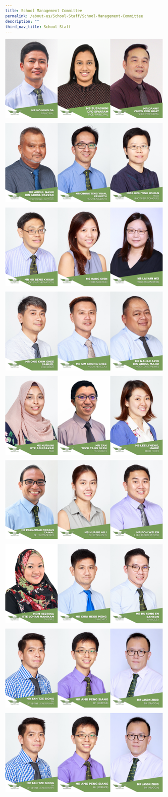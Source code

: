 ```yaml
---
title: School Management Committee
permalink: /about-us/School-Staff/School-Management-Committee
description: ""
third_nav_title: School Staff
---
```

<img src="/images/mr%20ho%20p.jpeg" 
     style="width:33%;float:left"><img src="/images/MS%20SUBA.jpeg" 
     style="width:33%;float:left"><img src="/images/Mr%20Danny%20Chew%20Poh%20Huat.jpg" 
     style="width:33%">
		 
<img src="/images/Mr%20Abdul%20Nasir%20Bin%20Abdul%20Razzak.jpg" 
     style="width:33%;float:left"><img src="/images/Mr%20Chong%20Teng%20Yuan,%20Kenneth.jpg" 
     style="width:33%;float:left"><img src="/images/Miss%20Goh%20Ying%20Hsuan.jpg" 
     style="width:33%">

<img src="/images/Mr%20Ho%20Beng%20Khiaw.jpg" 
     style="width:33%;float:left"><img src="/images/MS%20HANG%20SIEN.jpeg" 
     style="width:33%;float:left"><img src="/images/13%20MS%20LAI%20HAN%20WEI.jpeg" 
     style="width:33%">
		 
<img src="/images/Mr%20Ong%20Khim%20Ghee%20Samuel.jpg" 
     style="width:33%;float:left"><img src="/images/Mr%20Sim%20Chong%20Ghee.jpg" 
     style="width:33%;float:left"><img src="/images/Mr%20Nahar%20Azmi%20Bin%20Abdul%20Majid.jpg" 
     style="width:33%">
		 
<img src="/images/Ms%20Nuraini%20Bte%20Abu%20Bakar.jpg" 
     style="width:33%;float:left"><img src="/images/Mr%20Tan%20Teck%20Tang%20Glen.jpg" 
     style="width:33%;float:left"><img src="/images/Ms%20Lee%20Li'Neng,%20Marie.jpg" 
     style="width:33%">
		 
<img src="/images/Mr%20Muhammad%20Firdaus%20Zainal.jpg" 
     style="width:33%;float:left"><img src="/images/Ms%20Huang%20Aili.jpg" 
     style="width:33%;float:left"><img src="/images/Mr%20Poh%20Wei%20En.jpg" 
     style="width:33%">
		 
<img src="/images/Mdm%20Hezrina%20Bte%20Johan%20Manikam.jpg" 
     style="width:33%;float:left"><img src="/images/Mr%20Chia%20Heok%20Meng.jpg" 
     style="width:33%;float:left"><img src="/images/SAMSON.jpeg" 
     style="width:33%">
		 
<img src="/images/Mr%20Tan%20Tze%20Siong.jpg" 
     style="width:33%;float:left"><img src="/images/PATRICK%20ANG%20LH%20SCIENCE.jpeg" 
     style="width:33%;float:left"><img src="/images/12%20MR%20JASON%20ZHUO%20GENSHENG.jpeg" 
     style="width:33%">
		 
<img src="/images/Mr%20Tan%20Tze%20Siong.jpg" 
     style="width:33%;float:left"><img src="/images/PATRICK%20ANG%20LH%20SCIENCE.jpeg" 
     style="width:33%;float:left"><img src="/images/12%20MR%20JASON%20ZHUO%20GENSHENG.jpeg" 
     style="width:33%">
		 




